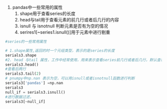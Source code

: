 1. pandas中一些常用的属性
   1. shape用于查看series的长度
   2. head与tail用于查看元素的前几行或者后几行的内容
   3. isnull 与 isnotnull 判断元素是否有为空的情况
   4. serires1[~series1.isnull()]用于元素中进行剔重
```python
#series的一些常用属性

# 1.shape属性,返回的时一个元组类型，表示的是series的长度
serials3.shape
#2. head 与tail 属性，工作中经常使用，用来表示查看series前几行或者后几行，默认查看前五行
serials3.head()
#查看后两行
serials3.tail(2)
# pnumpy中np.nan 表示为空，可以用isnull或者isnotnull函数进行判断
serials3['pandas'] =np.nan
serials3
null_if = serials3.isnull()
#进行数据过滤，
serials3[~null_if]
```
